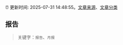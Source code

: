:alarm_clock: 更新时间: 2025-07-31 14:48:55。[文章来源](/README.md)、[文章分类](/TAGS.md)

## 报告


> 关键字：`报告`、`月报`



